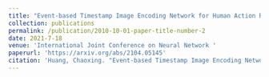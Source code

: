 ```yaml
---
title: "Event-based Timestamp Image Encoding Network for Human Action Recognition and Anticipation"
collection: publications
permalink: /publication/2010-10-01-paper-title-number-2
date: 2021-7-18
venue: 'International Joint Conference on Neural Network '
paperurl: 'https://arxiv.org/abs/2104.05145'  
citation: 'Huang, Chaoxing. "Event-based Timestamp Image Encoding Network for Human Action Recognition and Anticipation." arXiv preprint arXiv:2104.05145 (2021).'
---
```


